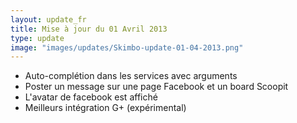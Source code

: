 ```yaml
---
layout: update_fr
title: Mise à jour du 01 Avril 2013
type: update
image: "images/updates/Skimbo-update-01-04-2013.png"
---
```

* Auto-complétion dans les services avec arguments
* Poster un message sur une page Facebook et un board Scoopit
* L'avatar de facebook est affiché
* Meilleurs intégration G+ (expérimental) 